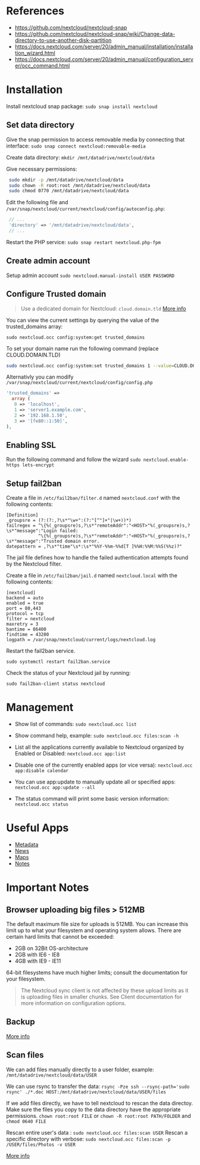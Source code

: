 
# References
* https://github.com/nextcloud/nextcloud-snap
* https://github.com/nextcloud/nextcloud-snap/wiki/Change-data-directory-to-use-another-disk-partition
* https://docs.nextcloud.com/server/20/admin_manual/installation/installation_wizard.html
* https://docs.nextcloud.com/server/20/admin_manual/configuration_server/occ_command.html

# Installation

Install nextcloud snap package: `sudo snap install nextcloud`

## Set data directory

Give the snap permission to access removable media by connecting that interface:
`sudo snap connect nextcloud:removable-media`

Create data directory: `mkdir /mnt/datadrive/nextcloud/data`

Give necessary permissions:
```bash
 sudo mkdir -p /mnt/datadrive/nextcloud/data
 sudo chown -R root:root /mnt/datadrive/nextcloud/data
 sudo chmod 0770 /mnt/datadrive/nextcloud/data
```

Edit the following file and `/var/snap/nextcloud/current/nextcloud/config/autoconfig.php`:
```php
 // ...
 'directory' => '/mnt/datadrive/nextcloud/data',
 // ...
```

Restart the PHP service: `sudo snap restart nextcloud.php-fpm`

## Create admin account

Setup admin account `sudo nextcloud.manual-install USER PASSWORD`

## Configure Trusted domain

> Use a dedicated domain for Nextcloud: `cloud.domain.tld` [More info](https://docs.nextcloud.com/server/20/admin_manual/installation/harden_server.html#use-a-dedicated-domain-for-nextcloud)


You can view the current settings by querying the value of the trusted_domains array:

`sudo nextcloud.occ config:system:get trusted_domains`

To set your domain name run the following command (replace CLOUD.DOMAIN.TLD)
```bash
sudo nextcloud.occ config:system:set trusted_domains 1 --value=CLOUD.DOMAIN.TLD
```

Alternativly you can modify `/var/snap/nextcloud/current/nextcloud/config/config.php`

```php
'trusted_domains' =>
  array (
   0 => 'localhost',
   1 => 'server1.example.com',
   2 => '192.168.1.50',
   3 => '[fe80::1:50]',
),
```

## Enabling SSL

Run the following command and follow the wizard
`sudo nextcloud.enable-https lets-encrypt`

## Setup fail2ban

Create a file in `/etc/fail2ban/filter.d` named `nextcloud.conf` with the following contents:

```
[Definition]
_groupsre = (?:(?:,?\s*"\w+":(?:"[^"]+"|\w+))*)
failregex = ^\{%(_groupsre)s,?\s*"remoteAddr":"<HOST>"%(_groupsre)s,?\s*"message":"Login failed:
            ^\{%(_groupsre)s,?\s*"remoteAddr":"<HOST>"%(_groupsre)s,?\s*"message":"Trusted domain error.
datepattern = ,?\s*"time"\s*:\s*"%%Y-%%m-%%d[T ]%%H:%%M:%%S(%%z)?"
```

The jail file defines how to handle the failed authentication attempts found by the Nextcloud filter.

Create a file in `/etc/fail2ban/jail.d` named `nextcloud.local` with the following contents:

```
[nextcloud]
backend = auto
enabled = true
port = 80,443
protocol = tcp
filter = nextcloud
maxretry = 3
bantime = 86400
findtime = 43200
logpath = /var/snap/nextcloud/current/logs/nextcloud.log
```

Restart the fail2ban service.

`sudo systemctl restart fail2ban.service`

Check the status of your Nextcloud jail by running:

`sudo fail2ban-client status nextcloud`

# Management

* Show list of commands: `sudo nextcloud.occ list`

* Show command help, example: `sudo nextcloud.occ files:scan -h`

* List all the applications currently available to Nextcloud organized by Enabled or Disabled:
`nextcloud.occ app:list`

* Disable one of the currently enabled apps (or vice versa):
`nextcloud.occ app:disable calendar`

* You can use app:update to manually update all or specified apps:
`nextcloud.occ app:update --all`

* The status command will print some basic version information:
`nextcloud.occ status`

# Useful Apps

* [Metadata](https://apps.nextcloud.com/apps/metadata)
* [News](https://apps.nextcloud.com/apps/news)
* [Maps](https://apps.nextcloud.com/apps/maps)
* [Notes](https://apps.nextcloud.com/apps/notes)

# Important Notes

## Browser uploading big files > 512MB

The default maximum file size for uploads is 512MB. You can increase this limit up to what your filesystem and operating system allows. There are certain hard limits that cannot be exceeded:

* 2GB on 32Bit OS-architecture
* 2GB with IE6 - IE8
* 4GB with IE9 - IE11

64-bit filesystems have much higher limits; consult the documentation for your filesystem.

> The Nextcloud sync client is not affected by these upload limits as it is uploading files in smaller chunks. See Client documentation for more information on configuration options.

## Backup

[More info](https://docs.nextcloud.com/server/20/admin_manual/maintenance/backup.html)

## Scan files

We can add files manually directly to a user folder, example: `/mnt/datadrive/nextcloud/data/USER`

We can use rsync to transfer the data:
`rsync -Pze ssh --rsync-path='sudo rsync' ./*.doc HOST:/mnt/datadrive/nextcloud/data/USER/files`

If we add files directly, we have to tell nextcloud to rescan the data directoy.
Make sure the files you copy to the data directory have the appropriate permissions.
`chown root:root FILE` or `chown -R root:root PATH/FOLDER` and `chmod 0640 FILE`

Rescan entire user's data : `sudo nextcloud.occ files:scan USER`
Rescan a specific directory with verbose: `sudo nextcloud.occ files:scan -p /USER/files/Photos -v USER`

[More info](https://docs.nextcloud.com/server/20/admin_manual/configuration_server/occ_command.html#file-operations)

